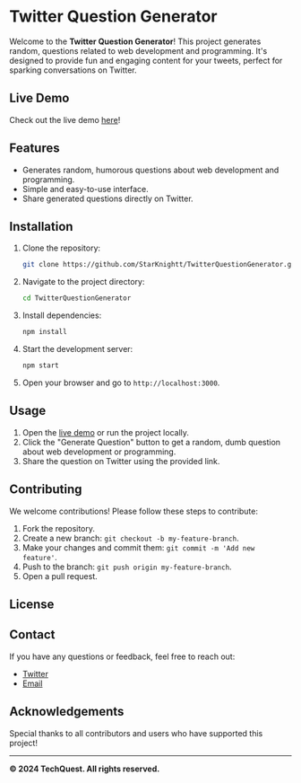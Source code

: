 # Twitter Question Generator

Welcome to the **Twitter Question Generator**! This project generates random,  questions related to web development and programming. It's designed to provide fun and engaging content for your tweets, perfect for sparking conversations on Twitter.

## Live Demo

Check out the live demo [here](https://twitter-question-generator.vercel.app/)!

## Features

- Generates random, humorous questions about web development and programming.
- Simple and easy-to-use interface.
- Share generated questions directly on Twitter.

<!-- ## Demo Video

<video controls src="TechQuestion - Made with Clipchamp.mp4" title="Title"></video> -->


## Installation

1. Clone the repository:
    ```bash
    git clone https://github.com/StarKnightt/TwitterQuestionGenerator.git
    ```

2. Navigate to the project directory:
    ```bash
    cd TwitterQuestionGenerator
    ```

3. Install dependencies:
    ```bash
    npm install
    ```

4. Start the development server:
    ```bash
    npm start
    ```

5. Open your browser and go to `http://localhost:3000`.

## Usage

1. Open the [live demo](https://twitter-question-generator.vercel.app/) or run the project locally.
2. Click the "Generate Question" button to get a random, dumb question about web development or programming.
3. Share the question on Twitter using the provided link.

## Contributing

We welcome contributions! Please follow these steps to contribute:

1. Fork the repository.
2. Create a new branch: `git checkout -b my-feature-branch`.
3. Make your changes and commit them: `git commit -m 'Add new feature'`.
4. Push to the branch: `git push origin my-feature-branch`.
5. Open a pull request.

## License
<!-- 
This project is licensed under the MIT License. See the [LICENSE](LICENSE) file for more details. -->

## Contact

If you have any questions or feedback, feel free to reach out:

- [Twitter](https://twitter.com/TechQuest)
- [Email](mailto:your-email@example.com)

## Acknowledgements

Special thanks to all contributors and users who have supported this project!

---

**© 2024 TechQuest. All rights reserved.**

<!-- ![MIT License](https://img.shields.io/badge/license-MIT-blue.svg) -->
